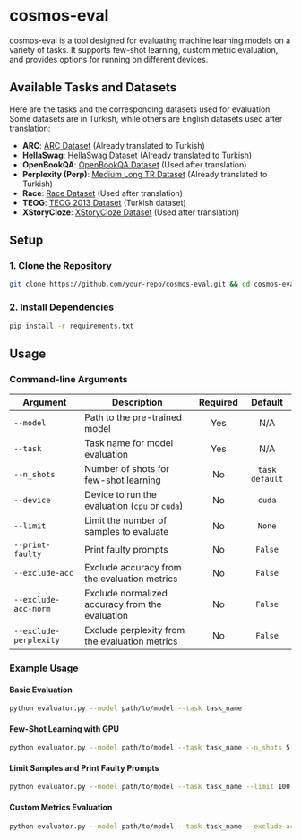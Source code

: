 # cosmos-eval

cosmos-eval is a tool designed for evaluating machine learning models on a variety of tasks. It supports few-shot learning, custom metric evaluation, and provides options for running on different devices.

## Available Tasks and Datasets

Here are the tasks and the corresponding datasets used for evaluation. Some datasets are in Turkish, while others are English datasets used after translation:

- **ARC**: [ARC Dataset](https://huggingface.co/datasets/malhajar/arc-tr-v0.2) (Already translated to Turkish)
- **HellaSwag**: [HellaSwag Dataset](https://huggingface.co/datasets/malhajar/hellaswag_tr-v0.2) (Already translated to Turkish)
- **OpenBookQA**: [OpenBookQA Dataset](https://huggingface.co/datasets/allenai/openbookqa) (Used after translation)
- **Perplexity (Perp)**: [Medium Long TR Dataset](tasks/perp/ds/medium_long_tr.csv) (Already translated to Turkish)
- **Race**: [Race Dataset](https://huggingface.co/datasets/ehovy/race) (Used after translation)
- **TEOG**: [TEOG 2013 Dataset](https://huggingface.co/datasets/aliardaf/LLMs-Turkish-TEOG-Leaderboard/resolve/main/teog_2013_text.csv) (Turkish dataset)
- **XStoryCloze**: [XStoryCloze Dataset](https://huggingface.co/datasets/juletxara/xstory_cloze) (Used after translation)

## Setup

### 1. Clone the Repository

```bash
git clone https://github.com/your-repo/cosmos-eval.git && cd cosmos-eval
```

### 2. Install Dependencies

```bash
pip install -r requirements.txt
```

## Usage

### Command-line Arguments

| Argument               | Description                                     | Required |    Default     |
|------------------------|-------------------------------------------------|:--------:|:--------------:|
| `--model`              | Path to the pre-trained model                   |   Yes    |      N/A       |
| `--task`               | Task name for model evaluation                  |   Yes    |      N/A       |
| `--n_shots`            | Number of shots for few-shot learning           |    No    | `task default` |
| `--device`             | Device to run the evaluation (`cpu` or `cuda`)  |    No    |     `cuda`     |
| `--limit`              | Limit the number of samples to evaluate         |    No    |     `None`     |
| `--print-faulty`       | Print faulty prompts                            |    No    |    `False`     |
| `--exclude-acc`        | Exclude accuracy from the evaluation metrics    |    No    |    `False`     |
| `--exclude-acc-norm`   | Exclude normalized accuracy from the evaluation |    No    |    `False`     |
| `--exclude-perplexity` | Exclude perplexity from the evaluation metrics  |    No    |    `False`     |

### Example Usage

#### Basic Evaluation

```bash
python evaluator.py --model path/to/model --task task_name
```

#### Few-Shot Learning with GPU

```bash
python evaluator.py --model path/to/model --task task_name --n_shots 5 --device cuda
```

#### Limit Samples and Print Faulty Prompts

```bash
python evaluator.py --model path/to/model --task task_name --limit 100 --print-faulty
```

#### Custom Metrics Evaluation

```bash
python evaluator.py --model path/to/model --task task_name --exclude-acc --exclude-perplexity
```
